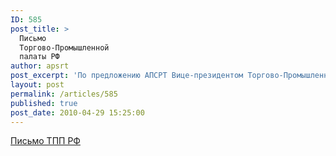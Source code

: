 ```yaml
---
ID: 585
post_title: >
  Письмо
  Торгово-Промышленной
  палаты РФ
author: apsrt
post_excerpt: 'По предложению АПСРТ Вице-президентом Торгово-Промышленной палаты РФ С.М. Катыриным направлено письмо руководителям  региональных ТПП о содействии предприятиям речного транспорта в вопросах  привлечения грузопотоков'
layout: post
permalink: /articles/585
published: true
post_date: 2010-04-29 15:25:00
---
```

[ Письмо ТПП РФ <span style="text-decoration:underline;"></span>][1]

 [1]: http://www.apsrt.ru/docs/apsrt_tpp.jpg